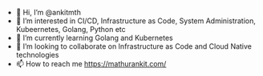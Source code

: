 - 👋 Hi, I’m @ankitmth
- 👀 I’m interested in CI/CD, Infrastructure as Code, System Administration, Kubeernetes, Golang, Python etc
- 🌱 I’m currently learning Golang and Kubernetes
- 💞️ I’m looking to collaborate on Infrastructure as Code and Cloud Native technologies
- 📫 How to reach me https://mathurankit.com/
